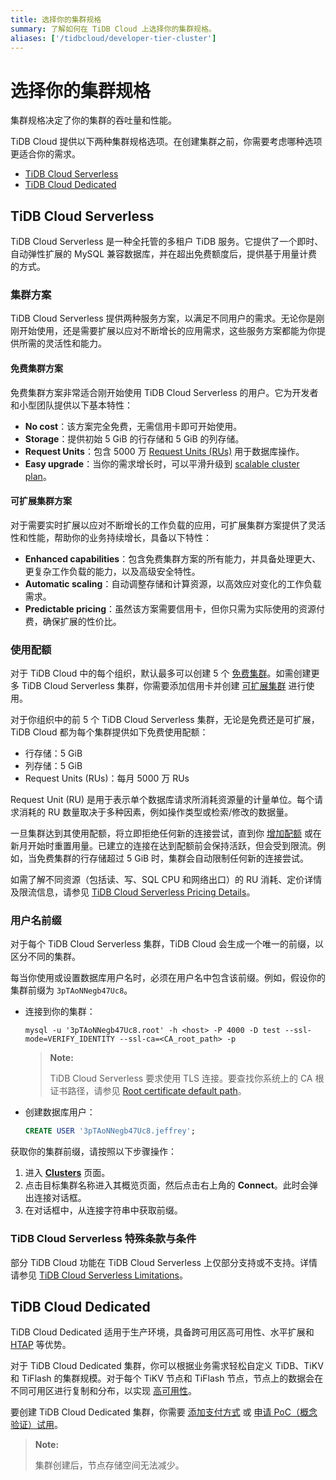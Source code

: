 ```yaml
---
title: 选择你的集群规格
summary: 了解如何在 TiDB Cloud 上选择你的集群规格。
aliases: ['/tidbcloud/developer-tier-cluster']
---
```


# 选择你的集群规格

集群规格决定了你的集群的吞吐量和性能。

TiDB Cloud 提供以下两种集群规格选项。在创建集群之前，你需要考虑哪种选项更适合你的需求。

- [TiDB Cloud Serverless](#tidb-cloud-serverless)
- [TiDB Cloud Dedicated](#tidb-cloud-dedicated)

## TiDB Cloud Serverless

<!--To be confirmed-->
TiDB Cloud Serverless 是一种全托管的多租户 TiDB 服务。它提供了一个即时、自动弹性扩展的 MySQL 兼容数据库，并在超出免费额度后，提供基于用量计费的方式。

### 集群方案

TiDB Cloud Serverless 提供两种服务方案，以满足不同用户的需求。无论你是刚刚开始使用，还是需要扩展以应对不断增长的应用需求，这些服务方案都能为你提供所需的灵活性和能力。

#### 免费集群方案

免费集群方案非常适合刚开始使用 TiDB Cloud Serverless 的用户。它为开发者和小型团队提供以下基本特性：

- **No cost**：该方案完全免费，无需信用卡即可开始使用。
- **Storage**：提供初始 5 GiB 的行存储和 5 GiB 的列存储。
- **Request Units**：包含 5000 万 [Request Units (RUs)](/tidb-cloud/tidb-cloud-glossary.md#request-unit) 用于数据库操作。
- **Easy upgrade**：当你的需求增长时，可以平滑升级到 [scalable cluster plan](#scalable-cluster-plan)。

#### 可扩展集群方案

对于需要实时扩展以应对不断增长的工作负载的应用，可扩展集群方案提供了灵活性和性能，帮助你的业务持续增长，具备以下特性：

- **Enhanced capabilities**：包含免费集群方案的所有能力，并具备处理更大、更复杂工作负载的能力，以及高级安全特性。
- **Automatic scaling**：自动调整存储和计算资源，以高效应对变化的工作负载需求。
- **Predictable pricing**：虽然该方案需要信用卡，但你只需为实际使用的资源付费，确保扩展的性价比。

### 使用配额

对于 TiDB Cloud 中的每个组织，默认最多可以创建 5 个 [免费集群](#free-cluster-plan)。如需创建更多 TiDB Cloud Serverless 集群，你需要添加信用卡并创建 [可扩展集群](#scalable-cluster-plan) 进行使用。

对于你组织中的前 5 个 TiDB Cloud Serverless 集群，无论是免费还是可扩展，TiDB Cloud 都为每个集群提供如下免费使用配额：

- 行存储：5 GiB
- 列存储：5 GiB
- Request Units (RUs)：每月 5000 万 RUs

Request Unit (RU) 是用于表示单个数据库请求所消耗资源量的计量单位。每个请求消耗的 RU 数量取决于多种因素，例如操作类型或检索/修改的数据量。

一旦集群达到其使用配额，将立即拒绝任何新的连接尝试，直到你 [增加配额](/tidb-cloud/manage-serverless-spend-limit.md#update-spending-limit) 或在新月开始时重置用量。已建立的连接在达到配额前会保持活跃，但会受到限流。例如，当免费集群的行存储超过 5 GiB 时，集群会自动限制任何新的连接尝试。

如需了解不同资源（包括读、写、SQL CPU 和网络出口）的 RU 消耗、定价详情及限流信息，请参见 [TiDB Cloud Serverless Pricing Details](https://www.pingcap.com/tidb-cloud-serverless-pricing-details)。

### 用户名前缀

<!--Important: Do not update the section name "User name prefix" because this section is referenced by TiDB backend error messages.-->

对于每个 TiDB Cloud Serverless 集群，TiDB Cloud 会生成一个唯一的前缀，以区分不同的集群。

每当你使用或设置数据库用户名时，必须在用户名中包含该前缀。例如，假设你的集群前缀为 `3pTAoNNegb47Uc8`。

- 连接到你的集群：

    ```shell
    mysql -u '3pTAoNNegb47Uc8.root' -h <host> -P 4000 -D test --ssl-mode=VERIFY_IDENTITY --ssl-ca=<CA_root_path> -p
    ```

    > **Note:**
    >
    > TiDB Cloud Serverless 要求使用 TLS 连接。要查找你系统上的 CA 根证书路径，请参见 [Root certificate default path](/tidb-cloud/secure-connections-to-serverless-clusters.md#root-certificate-default-path)。

- 创建数据库用户：

    ```sql
    CREATE USER '3pTAoNNegb47Uc8.jeffrey';
    ```

获取你的集群前缀，请按照以下步骤操作：

1. 进入 [**Clusters**](https://tidbcloud.com/project/clusters) 页面。
2. 点击目标集群名称进入其概览页面，然后点击右上角的 **Connect**。此时会弹出连接对话框。
3. 在对话框中，从连接字符串中获取前缀。

### TiDB Cloud Serverless 特殊条款与条件

部分 TiDB Cloud 功能在 TiDB Cloud Serverless 上仅部分支持或不支持。详情请参见 [TiDB Cloud Serverless Limitations](/tidb-cloud/serverless-limitations.md)。

## TiDB Cloud Dedicated

TiDB Cloud Dedicated 适用于生产环境，具备跨可用区高可用性、水平扩展和 [HTAP](https://en.wikipedia.org/wiki/Hybrid_transactional/analytical_processing) 等优势。

对于 TiDB Cloud Dedicated 集群，你可以根据业务需求轻松自定义 TiDB、TiKV 和 TiFlash 的集群规模。对于每个 TiKV 节点和 TiFlash 节点，节点上的数据会在不同可用区进行复制和分布，以实现 [高可用性](/tidb-cloud/high-availability-with-multi-az.md)。

要创建 TiDB Cloud Dedicated 集群，你需要 [添加支付方式](/tidb-cloud/tidb-cloud-billing.md#payment-method) 或 [申请 PoC（概念验证）试用](/tidb-cloud/tidb-cloud-poc.md)。

> **Note:**
>
> 集群创建后，节点存储空间无法减少。